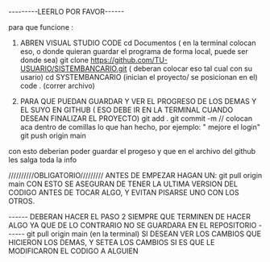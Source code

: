 ---------LEERLO POR FAVOR------

para que funcione :
1) ABREN VISUAL STUDIO CODE 
   cd Documentos ( en la terminal colocan eso, o donde quieran guardar el programa de forma local, puede ser donde sea)
   git clone https://github.com/TU-USUARIO/SISTEMBANCARIO.git    ( deberan colocar eso tal cual con su usario)
   cd SYSTEMBANCARIO (inician el proyecto/ se posicionan en el)
   code .  (correr archivo)


2) PARA QUE PUEDAN GUARDAR Y VER EL PROGRESO DE LOS DEMAS Y EL SUYO EN GITHUB ( ESO DEBE IR EN LA TERMINAL CUANDO DESEAN FINALIZAR EL PROYECTO)
git add . 
git commit -m // colocan aca dentro de comillas lo que han hecho, por ejemplo: " mejore el login"
git push origin main 

con esto deberian poder guardar el progeso y que en el archivo del github les salga toda la info




//////////OBLIGATORIO/////////
ANTES DE EMPEZAR HAGAN UN: git pull origin main 
CON ESTO SE ASEGURAN DE TENER LA ULTIMA VERSION DEL CODIGO ANTES DE TOCAR ALGO, Y EVITAN PISARSE UNO CON LOS OTROS.


------ DEBERAN HACER EL PASO 2 SIEMPRE QUE TERMINEN DE HACER ALGO YA QUE DE LO CONTRARIO NO SE GUARDARA EN EL REPOSITORIO
------ git pull origin main (en la terminal) SI DESEAN VER LOS CAMBIOS QUE HICIERON LOS DEMAS, Y SETEA LOS CAMBIOS SI ES QUE LE MODIFICARON EL CODIGO A ALGUIEN 

